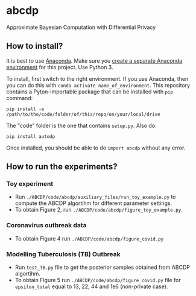 # abcdp

Approximate Bayesian Computation with Differential Privacy

## How to install?
It is best to use [Anaconda](https://www.anaconda.com/). Make sure you [create
a separate Anaconda
environment](https://conda.io/projects/conda/en/latest/user-guide/tasks/manage-environments.html)
for this project. Use Python 3.

To install, first switch to the right environment. If you use Anaconda, then
you can do this with `conda activate name_of_environment`. This repository
contains a Pyton-importable package that can be installed with `pip` command:

    pip install -e /path/to/the/code/folder/of/this/repo/on/your/local/drive

The "code" folder is the one that contains `setup.py`.
Also do:
  
    pip install autodp

Once installed, you should be able to do `import abcdp` without any error.

## How to run the experiments?

### Toy experiment
 - Run `./ABCDP/code/abcdp/auxiliary_files/run_toy_example.py` to compute the ABCDP algortihm for different parameter settings. 
 - To obtain Figure 2, run  `./ABCDP/code/abcdp/figure_toy_example.py`. 

### Coronavirus outbreak data

- To obtain Figure 4 run `./ABCDP/code/abcdp/figure_covid.py`

### Modelling Tuberculosis (TB) Outbreak

- Run `test_TB.py` file to get the posterior samples obtained from ABCDP algortihm.
- To obtain Figure 5 run `./ABCDP/code/abcdp/figure_covid.py` file for `epsilon_total` equal to 13, 22, 44 and 1e6 (non-private case).




